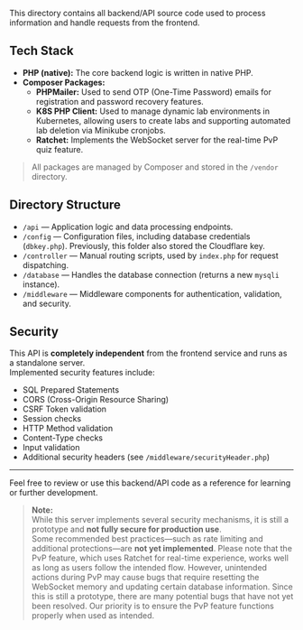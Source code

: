 This directory contains all backend/API source code used to process information and handle requests from the frontend.

## Tech Stack

- **PHP (native):** The core backend logic is written in native PHP.
- **Composer Packages:**
  - **PHPMailer:** Used to send OTP (One-Time Password) emails for registration and password recovery features.
  - **K8S PHP Client:** Used to manage dynamic lab environments in Kubernetes, allowing users to create labs and supporting automated lab deletion via Minikube cronjobs.
  - **Ratchet:** Implements the WebSocket server for the real-time PvP quiz feature.

> All packages are managed by Composer and stored in the `/vendor` directory.

## Directory Structure

- `/api` — Application logic and data processing endpoints.
- `/config` — Configuration files, including database credentials (`dbkey.php`). Previously, this folder also stored the Cloudflare key.
- `/controller` — Manual routing scripts, used by `index.php` for request dispatching.
- `/database` — Handles the database connection (returns a new `mysqli` instance).
- `/middleware` — Middleware components for authentication, validation, and security.

## Security

This API is **completely independent** from the frontend service and runs as a standalone server.  
Implemented security features include:

- SQL Prepared Statements
- CORS (Cross-Origin Resource Sharing)
- CSRF Token validation
- Session checks
- HTTP Method validation
- Content-Type checks
- Input validation
- Additional security headers (see `/middleware/securityHeader.php`)

---

Feel free to review or use this backend/API code as a reference for learning or further development.

> **Note:**  
> While this server implements several security mechanisms, it is still a prototype and **not fully secure for production use**.  
> Some recommended best practices—such as rate limiting and additional protections—are **not yet implemented**.
> Please note that the PvP feature, which uses Ratchet for real-time experience, works well as long as users follow the intended flow. However, unintended actions during PvP may cause bugs that require resetting the WebSocket memory and updating certain database information. Since this is still a prototype, there are many potential bugs that have not yet been resolved. Our priority is to ensure the PvP feature functions properly when used as intended.
